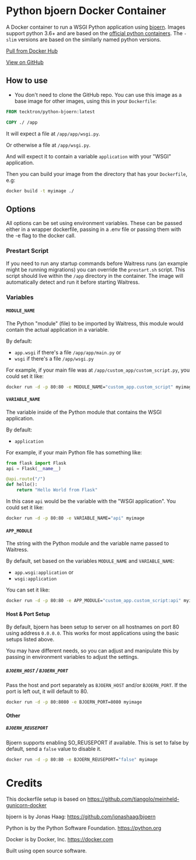 # Python bjoern Docker Container

A Docker container to run a WSGI Python application using
[bjoern](https://github.com/jonashaag/bjoern). Images support python 3.6+ and are
based on the [official python containers](https://hub.docker.com/_/python). The `-slim` versions are based on the similarly named python versions.

[Pull from Docker Hub](https://hub.docker.com/r/tecktron/python-bjoern/)

[View on GitHub](https://github.com/Tecktron/docker-python-bjoern)

## How to use

* You don't need to clone the GitHub repo. You can use this image as a base image for other images, using this in your `Dockerfile`:

```Dockerfile
FROM tecktron/python-bjoern:latest

COPY ./ /app
```

It will expect a file at `/app/app/wsgi.py`.

Or otherwise a file at `/app/wsgi.py`.

And will expect it to contain a variable `application` with your "WSGI" application.

Then you can build your image from the directory that has your `Dockerfile`, e.g:

```bash
docker build -t myimage ./
```

## Options

All options can be set using environment variables. These can be passed either in a wrapper dockerfile, passing in a .env file or passing them with the
-e flag to the docker call.

### Prestart Script
If you need to run any startup commands before Waitress runs (an example might be running migrations) you can override the `prestart.sh` script. This script should live within the `/app` directory in the container. The image will automatically detect and run it before starting Waitress.


### Variables

#### `MODULE_NAME`

The Python "module" (file) to be imported by Waitress, this module would contain the actual application in a variable.

By default:

* `app.wsgi` if there's a file `/app/app/main.py` or
* `wsgi` if there's a file `/app/wsgi.py`

For example, if your main file was at `/app/custom_app/custom_script.py`, you could set it like:

```bash
docker run -d -p 80:80 -e MODULE_NAME="custom_app.custom_script" myimage
```

#### `VARIABLE_NAME`

The variable inside of the Python module that contains the WSGI application.

By default:

* `application`

For example, if your main Python file has something like:

```Python
from flask import Flask
api = Flask(__name__)

@api.route("/")
def hello():
    return "Hello World from Flask"
```

In this case `api` would be the variable with the "WSGI application". You could set it like:

```bash
docker run -d -p 80:80 -e VARIABLE_NAME="api" myimage
```

#### `APP_MODULE`

The string with the Python module and the variable name passed to Waitress.

By default, set based on the variables `MODULE_NAME` and `VARIABLE_NAME`:

* `app.wsgi:application` or
* `wsgi:application`

You can set it like:

```bash
docker run -d -p 80:80 -e APP_MODULE="custom_app.custom_script:api" myimage
```

#### Host & Port Setup
By default, bjoern has been setup to server on all hostnames on port 80 using address `0.0.0.0`. This works for most applications using the basic setups listed above.

You may have different needs, so you can adjust and manipulate this by passing in environment variables to adjust the settings.

##### `BJOERN_HOST` / `BJOERN_PORT`
Pass the host and port separately as `BJOERN_HOST` and/or `BJOERN_PORT`. If the port is left out, it will default to 80.

```bash
docker run -d -p 80:8080 -e BJOERN_PORT=8080 myimage
```

#### Other

##### `BJOERN_REUSEPORT`

Bjoern supports enabling SO_REUSEPORT if available. This is set to false by default, send a `false` value to disable it.

```bash
docker run -d -p 80:80 -e BJOERN_REUSEPORT="false" myimage
```


# Credits
This dockerfile setup is based on https://github.com/tiangolo/meinheld-gunicorn-docker

bjoern is by Jonas Haag: https://github.com/jonashaag/bjoern

Python is by the Python Software Foundation. https://python.org

Docker is by Docker, Inc. https://docker.com

Built using open source software.
